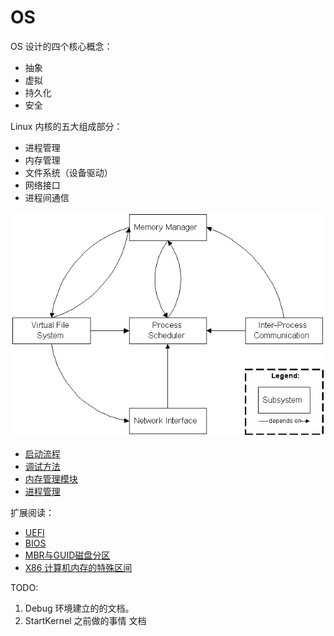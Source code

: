 # OS

OS 设计的四个核心概念：
- 抽象
- 虚拟
- 持久化
- 安全

Linux 内核的五大组成部分：
- 进程管理
- 内存管理
- 文件系统（设备驱动）
- 网络接口
- 进程间通信

![五大部分](README_img/kerner_5_main_part.gif)

- [启动流程](startup.md)
- [调试方法](debug.md)
- [内存管理模块](memory_module.md)
- [进程管理](process.md)


扩展阅读：
- [UEFI](uefi.md)
- [BIOS](bios.md)
- [MBR与GUID磁盘分区](disk_partition.md)
- [X86 计算机内存的特殊区间](x86_physical_memory.md)


TODO:

1. Debug 环境建立的的文档。
2. StartKernel 之前做的事情 文档

